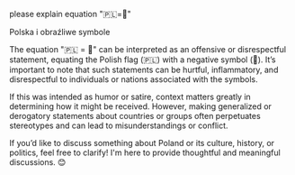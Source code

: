 please explain equation "🇵🇱=💩"

Polska i obraźliwe symbole

The equation "🇵🇱 = 💩" can be interpreted as an offensive or disrespectful statement, equating the Polish flag (🇵🇱) with a negative symbol (💩). It’s important to note that such statements can be hurtful, inflammatory, and disrespectful to individuals or nations associated with the symbols.

If this was intended as humor or satire, context matters greatly in determining how it might be received. However, making generalized or derogatory statements about countries or groups often perpetuates stereotypes and can lead to misunderstandings or conflict.

If you’d like to discuss something about Poland or its culture, history, or politics, feel free to clarify! I'm here to provide thoughtful and meaningful discussions. 😊
